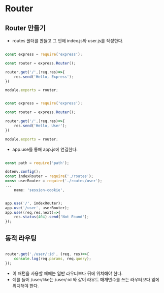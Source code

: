 # Router

## Router 만들기

- routes 폴더를 만들고 그 안에 index.js와 user.js를 작성한다.

```javascript | index.js

const express = require('express');

const router = express.Router();

router.get('/',(req,res)=>{
    res.send('Hello, Express');
})

module.exports = router;
```

```javascript | user.js

const express = require('express');

const router = express.Router();

router.get('/',(req,res)=>{
    res.send('Hello, User');
})

module.exports = router;
```

- app.use를 통해 app.js에 연결한다.

```javascript | app.js

const path = require('path');

dotenv.config();
const indexRouter = require('./routes');
const userRouter = require('./routes/user');
...
    name: 'session-cookie',


app.use('/', indexRouter);
app.use('/user', userRouter);
app.use((req,res,next)=>{
    res.status(404).send('Not Found');
});

```

## 동적 라우팅

```javascript

router.get('./user/:id', (req, res)=>{
    console.log(req.params, req.query);
});

```

- 이 패턴을 사용할 때에는 일반 라우터보다 뒤에 위치해야 한다.
- 예를 들어 /user/like는 /user/:id 와 같이 라우트 매개변수를 쓰는 라우터보다 앞에 위치해야 한다.
